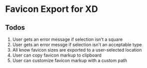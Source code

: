 # Favicon Export for XD

## Todos

1. User gets an error message if selection isn't a square
1. User gets an error messge if selection isn't an acceptable type
1. All know favicon sizes are exported to a user-selected location
1. User can copy favicon markup to clipboard
1. User can customize favicon markup with a custom path
